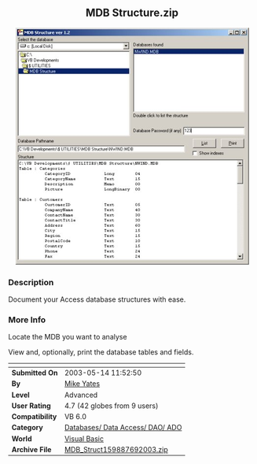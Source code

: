 ﻿<div align="center">

## MDB Structure\.zip

<img src="PIC200369194341073.jpg">
</div>

### Description

Document your Access database structures with ease.
 
### More Info
 
Locate the MDB you want to analyse

View and, optionally, print the database tables and fields.


<span>             |<span>
---                |---
**Submitted On**   |2003-05-14 11:52:50
**By**             |[Mike Yates](https://github.com/Planet-Source-Code/PSCIndex/blob/master/ByAuthor/mike-yates.md)
**Level**          |Advanced
**User Rating**    |4.7 (42 globes from 9 users)
**Compatibility**  |VB 6\.0
**Category**       |[Databases/ Data Access/ DAO/ ADO](https://github.com/Planet-Source-Code/PSCIndex/blob/master/ByCategory/databases-data-access-dao-ado__1-6.md)
**World**          |[Visual Basic](https://github.com/Planet-Source-Code/PSCIndex/blob/master/ByWorld/visual-basic.md)
**Archive File**   |[MDB\_Struct159887692003\.zip](https://github.com/Planet-Source-Code/mike-yates-mdb-structure-zip__1-46074/archive/master.zip)








